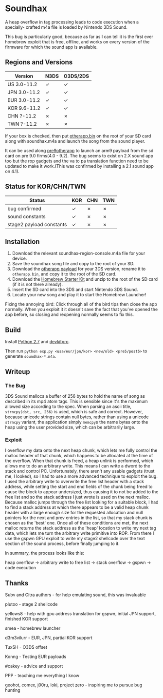 # Soundhax

A heap overflow in tag processing leads to code execution when a specially-
crafted m4a file is loaded by Nintendo 3DS Sound.

This bug is particularly good, because as far as I can tell it is the first
ever homebrew exploit that is free, offline, and works on every version
of the firmware for which the sound app is available.

## Regions and Versions

| Version | N3DS | O3DS/2DS |
| --- | --- | --- |
| US 3.0-11.2 | ✓ | ✓ |
| JPN 3.0-11.2 | ✓ | ✓ |
| EUR 3.0-11.2 | ✓ | ✓ |
| KOR 9.6-11.2 | ✓ | ✓ |
| CHN ?-11.2 | ✗ | ✗ |
| TWN ?-11.2 | ✗ | ✗ |

If your box is checked, then put [otherapp.bin](https://smealum.github.io/3ds/#otherapp) on the root of your SD card along with soundhax.m4a and launch the song from the sound player.

It can be used along [pre9otherapp](https://github.com/Pirater12/pre9otherapp) to launch an arm9 payload from the sd card on pre 9.0 firms(4.0 - 9.2).
The bug seems to exist on 2.X sound app too but the rop gadgets and the va to pa translation function need to be updated to make it work.(This was confirmed by installing a 2.1 sound app on 4.1).

## Status for KOR/CHN/TWN

| Status | KOR | CHN | TWN |
| --- | --- | --- | --- |
| bug confirmed | ✓ | ✗ | ✗ |
| sound constants | ✓ | ✗ | ✗ |
| stage2 payload constants | ✓ | ✗ | ✗ |

## Installation
1. Download the relevant soundhax-region-console.m4a file for your device.
2. Save the soundhax song file and copy to the root of your SD.
3. Download the [otherapp payload](https://smealum.github.io/3ds/) for your 3DS version, rename it to `otherapp.bin`, and copy it to the root of the SD card.
4. Download the [Homebrew Starter Kit](https://smealum.github.io/ninjhax2/starter.zip) and unzip to the root of the SD card (if it is not there already).
5. Insert the SD card into the 3DS and start Nintendo 3DS Sound.
6. Locate your new song and play it to start the Homebrew Launcher!

Fixing the annoying bird: Click through all of the bird tips then close the app normally. When you exploit it it doesn't save the fact that you've opened the app before, so closing and reopening normally seems to fix this.

## Build
Install [Python 2.7](https://python.org) and [devkitpro](https://sourceforge.net/projects/devkitpro/).

Then run `python exp.py <usa/eur/jpn/kor> <new/old> <pre5/post5>` to generate `soundhax-*.m4a`.

## Writeup

### The Bug
3DS Sound mallocs a buffer of 256 bytes to hold the name of song as described
in its mp4 atom tags. This is sensible since it's the maximum allowed size according
to the spec. When parsing an ascii title, `strncpy(dst, src, 256)` is used, which
is safe and correct. However, because unicode strings contain null bytes, rather
than using a unicode `strncpy` variant, the application simply `memcpy`s the name
bytes onto the heap using the user provided size, which can be arbitrarily large.

### Exploit
I overflow my data onto the next heap chunk, which lets me fully control the
malloc header of that chunk, which happens to be allocated at the time of the overflow.
When that chunk is freed, a heap unlink is performed, which allows me to do
an arbitrary write. This means I can write a dword to the stack and control
PC. Unfortunately, there aren't any usable gadgets (trust me, I looked), so I
had to use a more advanced technique to exploit the bug. I used the
arbitrary write to overwrite the free list header with a stack address,
while setting the start and end fields of the chunk being freed to cause the
block to appear undersized, thus causing it to not be added to the free list
and so the stack address I just wrote is used on the next malloc. Because malloc
jumps through the free list looking for a suitable block, I had to find a stack
address at which there appears to be a valid heap chunk header with a large enough
size for the requested allocation and null pointers for the next and prev entries
in the list, so that my stack chunk is chosen as the 'best' one. Once all of
these conditions are met, the next malloc returns the stack address as the
'heap' location to write my next tag data, which lets me turn the arbitrary
write primitive into ROP. From there I use the gspwn GPU exploit to write
my stage2 shellcode over the text section of the sound process, before finally
jumping to it.

In summary, the process looks like this:

heap overflow -> arbitrary write to free list -> stack overflow -> gspwn -> code execution

## Thanks
Subv and Citra authors - for help emulating sound, this was invaluable

plutoo   - stage 2 shellcode

yellows8 - help with gpu address translation for gspwn, initial JPN support, finished KOR support

smea     - homebrew launcher

d3m3vilurr - EUR, JPN, partial KOR support

TuxSH - O3DS offset

Konng - Testing EUR payloads

\#cakey - advice and support

PPP - teaching me everything I know

geohot, comex, j00ru, loki, project zero - inspiring me to pursue bug hunting
